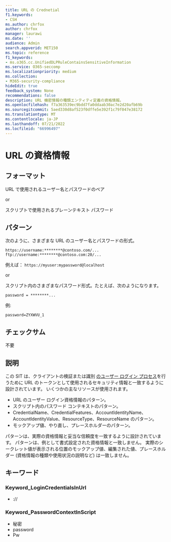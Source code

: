 ```yaml
---
title: URL の Crednetial
f1.keywords:
- CSH
ms.author: chrfox
author: chrfox
manager: laurawi
ms.date: ''
audience: Admin
search.appverid: MET150
ms.topic: reference
f1_keywords:
- ms.o365.cc.UnifiedDLPRuleContainsSensitiveInformation
ms.service: O365-seccomp
ms.localizationpriority: medium
ms.collection:
- M365-security-compliance
hideEdit: true
feedback_system: None
recommendations: false
description: URL 機密情報の種類エンティティ定義の資格情報。
ms.openlocfilehash: f7a363539ec9bdd7fa0ddaab30ac7e2d20afb69b
ms.sourcegitcommit: 5aed330d8af523f0dffe5e392f1c79f047e38172
ms.translationtype: MT
ms.contentlocale: ja-JP
ms.lasthandoff: 07/21/2022
ms.locfileid: "66996497"
---
```

# <a name="credentials-in-url"></a>URL の資格情報

## <a name="format"></a>フォーマット

URL で使用されるユーザー名とパスワードのペア

or

スクリプトで使用されるプレーンテキスト パスワード

## <a name="pattern"></a>パターン

次のように、さまざまな URL のユーザー名とパスワードの形式。 

`https://username:********@contoso.com/...`
`ftp://username:********@contoso.com:20/...`

例えば： `https://myuser:mypassword@localhost`

or

スクリプト内のさまざまなパスワード形式。たとえば、次のようになります。 

`password = ********...`

例:

`password=ZYXWVU_1`

## <a name="checksum"></a>チェックサム

不要

## <a name="description"></a>説明

この SIT は、クライアントの検証または識別 [のユーザー ログイン プロセス](/azure/key-vault/quick-create-portal)を行うために URL のトークンとして使用されるセキュリティ情報と一致するように設計されています。 いくつかの主なリソースが使用されます。

- URL のユーザー ログイン資格情報のパターン。
- スクリプト内のパスワード コンテキストのパターン。
- CredentialName、CredentialFeatures、AccountIdentityName、AccountIdentityValue、ResourceType、ResourceName のパターン。
- モックアップ値、やり直し、プレースホルダーのパターン。

パターンは、実際の資格情報と妥当な信頼度を一致するように設計されています。 パターンは、例として書式設定された資格情報と一致しません。 実際のシークレット値が表示される位置のモックアップ値、編集された値、プレースホルダー (資格情報の種類や使用状況の説明など) は一致しません。

## <a name="keywords"></a>キーワード

### <a name="keyword_logincredentialsinurl"></a>Keyword_LoginCredentialsInUrl

- ://

### <a name="keyword_passwordcontextinscript"></a>Keyword_PasswordContextInScript

- 秘密
- password
- Pw
